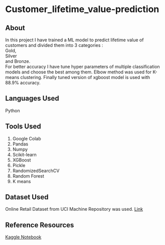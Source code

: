 # Customer_lifetime_value-prediction
## About  
In this project I have trained a ML model to predict lifetime value of customers and divided them into 3 categories :  
  Gold,  
  Silver   
  and Bronze.  
For better accuracy I have tune hyper parameters of multiple classification models and choose the best among them. Elbow method was used for K-means clustering. Finally tuned version of xgboost model is used with 88.9% accuracy.    
## Languages Used  
Python  
## Tools Used  
1. Google Colab
2. Pandas
3. Numpy
4. Scikit-learn
5. XGBoost
6. Pickle
7. RandomizedSearchCV
8. Random Forest
9. K means  
## Dataset Used
Online Retail Dataset from UCI Machine Repository was used. [Link](https://archive.ics.uci.edu/ml/datasets/online+retail)  
## Reference Resources  
[Kaggle Notebook](https://www.kaggle.com/shailaja4247/customer-lifetime-value-prediction)
